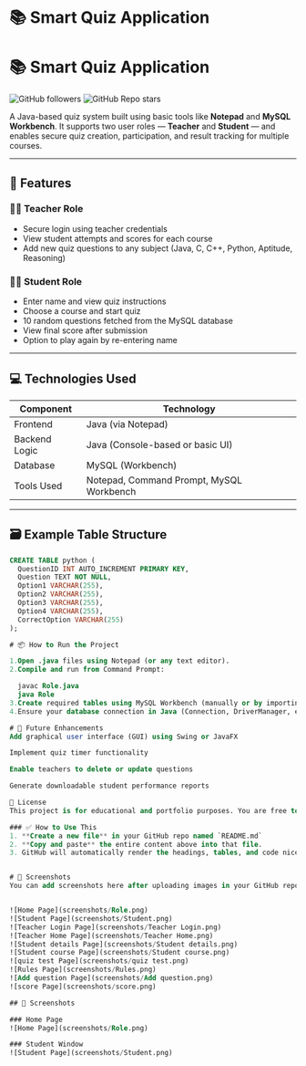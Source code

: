 # 📚 Smart Quiz Application

# 📚 Smart Quiz Application

![GitHub followers](https://img.shields.io/github/followers/Nikitasoam7?label=Follow&style=social)
![GitHub Repo stars](https://img.shields.io/github/stars/Nikitasoam7/smart-quiz-Java?style=social)


A Java-based quiz system built using basic tools like **Notepad** and **MySQL Workbench**. It supports two user roles — **Teacher** and **Student** — and enables secure quiz creation, participation, and result tracking for multiple courses.

---

## 🚀 Features

### 👩‍🏫 Teacher Role
- Secure login using teacher credentials  
- View student attempts and scores for each course  
- Add new quiz questions to any subject (Java, C, C++, Python, Aptitude, Reasoning)  

### 👨‍🎓 Student Role
- Enter name and view quiz instructions  
- Choose a course and start quiz  
- 10 random questions fetched from the MySQL database  
- View final score after submission  
- Option to play again by re-entering name

---

## 💻 Technologies Used

| Component      | Technology         |
|----------------|--------------------|
| Frontend       | Java (via Notepad) |
| Backend Logic  | Java (Console-based or basic UI) |
| Database       | MySQL (Workbench)  |
| Tools Used     | Notepad, Command Prompt, MySQL Workbench |

---

## 🗃️ Example Table Structure

```sql
CREATE TABLE python (
  QuestionID INT AUTO_INCREMENT PRIMARY KEY,
  Question TEXT NOT NULL,
  Option1 VARCHAR(255),
  Option2 VARCHAR(255),
  Option3 VARCHAR(255),
  Option4 VARCHAR(255),
  CorrectOption VARCHAR(255)
);

# 📦 How to Run the Project

1.Open .java files using Notepad (or any text editor).
2.Compile and run from Command Prompt:

  javac Role.java
  java Role
3.Create required tables using MySQL Workbench (manually or by importing a .sql file).
4.Ensure your database connection in Java (Connection, DriverManager, etc.) matches your MySQL setup.

# 🧠 Future Enhancements
Add graphical user interface (GUI) using Swing or JavaFX

Implement quiz timer functionality

Enable teachers to delete or update questions

Generate downloadable student performance reports

📄 License
This project is for educational and portfolio purposes. You are free to modify and reuse it.

### ✅ How to Use This
1. **Create a new file** in your GitHub repo named `README.md`
2. **Copy and paste** the entire content above into that file.
3. GitHub will automatically render the headings, tables, and code nicely.


# 📸 Screenshots
You can add screenshots here after uploading images in your GitHub repo:


![Home Page](screenshots/Role.png)
![Student Page](screenshots/Student.png)
![Teacher Login Page](screenshots/Teacher Login.png)
![Teacher Home Page](screenshots/Teacher Home.png)
![Student details Page](screenshots/Student details.png)
![Student course Page](screenshots/Student course.png)
![quiz test Page](screenshots/quiz test.png)
![Rules Page](screenshots/Rules.png)
![Add question Page](screenshots/Add question.png)
![score Page](screenshots/score.png)

## 📸 Screenshots

### Home Page
![Home Page](screenshots/Role.png)

### Student Window
![Student Page](screenshots/Student.png)
